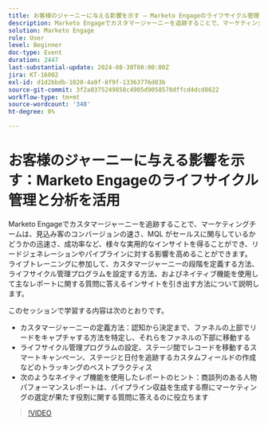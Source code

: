 ```yaml
---
title: お客様のジャーニーに与える影響を示す – Marketo Engageのライフサイクル管理と分析を活用
description: Marketo Engageでカスタマージャーニーを追跡することで、マーケティングチームは、見込み客のコンバージョンの速さ、MQL がセールスに関与しているかどうかの迅速さ、成功率など、様々な実用的なインサイトを得ることができ、リードジェネレーションやパイプラインに対する影響を高めることができます。 ライブトレーニングに参加して、カスタマージャーニーの段階を定義する方法、ライフサイクル管理プログラムを設定する方法、およびネイティブ機能を使用して主なレポートに関する質問に答えるインサイトを引き出す方法について説明します。    このセッションでは、次の内容について学習します   ファネルの上部でリードをキャプチャして下部に移動する方法を特定することで、認知から決定に至るまでのカスタマージャーニーを定義する方法    ライフサイクル管理プログラムの設定、ステージ間でレコードを移動するスマートキャンペーン、ステージと日付を追跡するカスタムフィールドの作成などのベストプラクティスのトラッキング   商談列のある人物パフォーマンスレポートなどのネイティブ機能を使用したレポートヒントは、パイプライン収益を生成する際にマーケティングの選定が果たす役割に関する質問に答えるのに役立ちます
solution: Marketo Engage
role: User
level: Beginner
doc-type: Event
duration: 2447
last-substantial-update: 2024-08-30T00:00:00Z
jira: KT-16002
exl-id: d1d2bbdb-1020-4a9f-8f9f-13363776d03b
source-git-commit: 3f2a8375249858c4905d9058570dffcd4dcd8622
workflow-type: tm+mt
source-wordcount: '348'
ht-degree: 0%

---
```


# お客様のジャーニーに与える影響を示す：Marketo Engageのライフサイクル管理と分析を活用

Marketo Engageでカスタマージャーニーを追跡することで、マーケティングチームは、見込み客のコンバージョンの速さ、MQL がセールスに関与しているかどうかの迅速さ、成功率など、様々な実用的なインサイトを得ることができ、リードジェネレーションやパイプラインに対する影響を高めることができます。 ライブトレーニングに参加して、カスタマージャーニーの段階を定義する方法、ライフサイクル管理プログラムを設定する方法、およびネイティブ機能を使用して主なレポートに関する質問に答えるインサイトを引き出す方法について説明します。

このセッションで学習する内容は次のとおりです。

* カスタマージャーニーの定義方法：認知から決定まで、ファネルの上部でリードをキャプチャする方法を特定し、それらをファネルの下部に移動する
* ライフサイクル管理プログラムの設定、ステージ間でレコードを移動するスマートキャンペーン、ステージと日付を追跡するカスタムフィールドの作成などのトラッキングのベストプラクティス
* 次のようなネイティブ機能を使用したレポートのヒント：商談列のある人物パフォーマンスレポートは、パイプライン収益を生成する際にマーケティングの選定が果たす役割に関する質問に答えるのに役立ちます

>[!VIDEO](https://video.tv.adobe.com/v/3432945/?learn=on)
